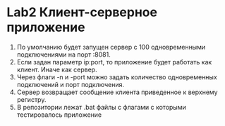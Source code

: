 # Lab2 Клиент-серверное приложение
1. По умолчанию будет запущен сервер с 100 одновременными подключениями на порт :8081. 
2. Если задан параметр ip:port, то приложение будет работать как клиент. Иначе как сервер. 
3. Через флаги -n и -port можно задать количество одновременных подключений и порт подключения. 
4. Сервер возвращает сообщение клиента приведенное к верхнему регистру. 
5. В репозитории лежат .bat файлы с флагами с которыми тестировалось приложение
